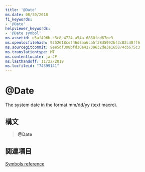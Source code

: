 ```yaml
---
title: '@Date'
ms.date: 08/30/2018
f1_keywords:
- '@Date'
helpviewer_keywords:
- '@Date symbol'
ms.assetid: e5af496b-c5c8-4724-a54a-6880fcd67ee3
ms.openlocfilehash: 9252618cef46d2aa6ca5f38d5092bf3c02cd8ff6
ms.sourcegitcommit: 9ee5df398bfd30a42739632de3e165874cb675c3
ms.translationtype: MT
ms.contentlocale: ja-JP
ms.lasthandoff: 11/22/2019
ms.locfileid: "74399141"
---
```

# <a name="date"></a>\@Date

The system date in the format mm/dd/yy (text macro).

## <a name="syntax"></a>構文

> **\@Date**

## <a name="see-also"></a>関連項目

[Symbols reference](symbols-reference.md)
